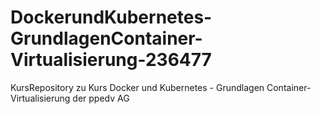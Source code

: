 # DockerundKubernetes-GrundlagenContainer-Virtualisierung-236477
KursRepository zu Kurs Docker und Kubernetes - Grundlagen Container-Virtualisierung der ppedv AG
